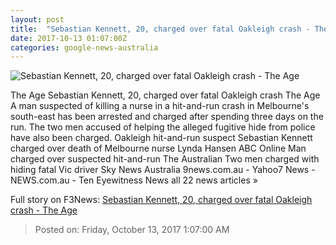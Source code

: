 ```yaml
---
layout: post
title:  "Sebastian Kennett, 20, charged over fatal Oakleigh crash - The Age"
date: 2017-10-13 01:07:00Z
categories: google-news-australia
---
```


![Sebastian Kennett, 20, charged over fatal Oakleigh crash - The Age](http://www.theage.com.au/content/dam/images/g/z/0/3/g/g/image.related.articleLeadwide.620x349.gz00tn.png/1507860408442.jpg)

The Age Sebastian Kennett, 20, charged over fatal Oakleigh crash The Age A man suspected of killing a nurse in a hit-and-run crash in Melbourne's south-east has been arrested and charged after spending three days on the run. The two men accused of helping the alleged fugitive hide from police have also been charged. Oakleigh hit-and-run suspect Sebastian Kennett charged over death of Melbourne nurse Lynda Hansen ABC Online Man charged over suspected hit-and-run The Australian Two men charged with hiding fatal Vic driver Sky News Australia 9news.com.au - Yahoo7 News - NEWS.com.au - Ten Eyewitness News all 22 news articles »


Full story on F3News: [Sebastian Kennett, 20, charged over fatal Oakleigh crash - The Age](http://www.f3nws.com/n/ymSzdF)

> Posted on: Friday, October 13, 2017 1:07:00 AM
